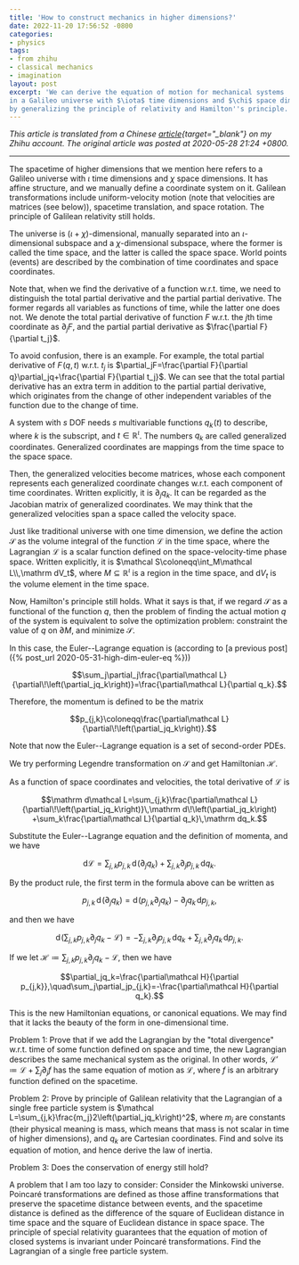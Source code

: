 ```yaml
---
title: 'How to construct mechanics in higher dimensions?'
date: 2022-11-20 17:56:52 -0800
categories:
- physics
tags:
- from zhihu
- classical mechanics
- imagination
layout: post
excerpt: 'We can derive the equation of motion for mechanical systems
in a Galileo universe with $\iota$ time dimensions and $\chi$ space dimensions
by generalizing the principle of relativity and Hamilton''s principle.'
---
```


*This article is translated from a
Chinese [article](https://zhuanlan.zhihu.com/p/142546940){target="_blank"} on my Zhihu account.
The original article was posted at 2020-05-28 21:24 +0800.*

---

The spacetime of higher dimensions that we mention here refers to a Galileo universe
with $\iota$ time dimensions and $\chi$ space dimensions.
It has affine structure, and we manually define a coordinate system on it.
Galilean transformations include uniform-velocity motion (note that velocities are matrices (see below)),
spacetime translation, and space rotation.
The principle of Galilean relativity still holds.

The universe is $\left(\iota+\chi\right)$-dimensional,
manually separated into an $\iota$-dimensional subspace and a $\chi$-dimensional subspace,
where the former is called the time space, and the latter is called the space space.
World points (events) are described by the combination of time coordinates and space coordinates.

Note that, when we find the derivative of a function w.r.t. time,
we need to distinguish the total partial derivative and the partial partial derivative.
The former regards all variables as functions of time,
while the latter one does not.
We denote the total partial derivative of function $F$ w.r.t. the $j$th time coordinate as $\partial_jF$,
and the partial partial derivative as $\frac{\partial F}{\partial t_j}$.

To avoid confusion, there is an example.
For example, the total partial derivative of $F\!\left(q,t\right)$ w.r.t. $t_j$
is $\partial_jF=\frac{\partial F}{\partial q}\partial_jq+\frac{\partial F}{\partial t_j}$.
We can see that the total partial derivative has an extra term in addition to the partial partial derivative,
which originates from the change of other independent variables of the function due to the change of time.

A system with $s$ DOF needs $s$ multivariable functions $q_k\!\left(t\right)$ to describe,
where $k$ is the subscript, and $t\in\mathbb R^\iota$.
The numbers $q_k$ are called generalized coordinates.
Generalized coordinates are mappings from the time space to the space space.

Then, the generalized velocities become matrices,
whose each component represents each generalized coordinate changes w.r.t. each component of time coordinates.
Written explicitly, it is $\partial_jq_k$.
It can be regarded as the Jacobian matrix of generalized coordinates.
We may think that the generalized velocities span a space called the velocity space.

Just like traditional universe with one time dimension,
we define the action $\mathcal S$ as the volume integral of the function $\mathcal L$ in the time space,
where the Lagrangian $\mathcal L$ is a scalar function defined on the space-velocity-time phase space.
Written explicitly, it is $\mathcal S\coloneqq\int_M\mathcal L\\,\mathrm dV_t$,
where $M\subseteq\mathbb R^\iota$ is a region in the time space,
and $\mathrm dV_t$ is the volume element in the time space.

Now, Hamilton's principle still holds.
What it says is that, if we regard $\mathcal S$ as a functional of the function $q$,
then the problem of finding the actual motion $q$ of the system is equivalent to solve the optimization problem:
constraint the value of $q$ on $\partial M$, and minimize $\mathcal S$.

In this case, the Euler--Lagrange equation is (according to [a previous post]({% post_url 2020-05-31-high-dim-euler-eq %}))

$$\sum_j\partial_j\frac{\partial\mathcal L}{\partial\!\left(\partial_jq_k\right)}=\frac{\partial\mathcal L}{\partial q_k}.$$

Therefore, the momentum is defined to be the matrix

$$p_{j,k}\coloneqq\frac{\partial\mathcal L}{\partial\!\left(\partial_jq_k\right)}.$$

Note that now the Euler--Lagrange equation is a set of second-order PDEs.

We try performing Legendre transformation on $\mathcal S$ and get Hamiltonian $\mathcal H$.

As a function of space coordinates and velocities, the total derivative of $\mathcal L$ is

$$\mathrm d\mathcal L=\sum_{j,k}\frac{\partial\mathcal L}{\partial\!\left(\partial_jq_k\right)}\,\mathrm d\!\left(\partial_jq_k\right)
+\sum_k\frac{\partial\mathcal L}{\partial q_k}\,\mathrm dq_k.$$

Substitute the Euler--Lagrange equation and the definition of momenta, and we have

$$\mathrm d\mathcal L=\sum_{j,k}p_{j,k}\,\mathrm d\!\left(\partial_jq_k\right)+\sum_{j,k}\partial_jp_{j,k}\,\mathrm dq_k.$$

By the product rule, the first term in the formula above can be written as

$$p_{j,k}\,\mathrm d\!\left(\partial_jq_k\right)=\mathrm d\!\left(p_{j,k}\partial_jq_k\right)-\partial_jq_k\,\mathrm dp_{j,k},$$

and then we have

$$\mathrm d\!\left(\sum_{j,k}p_{j,k}\partial_jq_k-\mathcal L\right)
=-\sum_{j,k}\partial_jp_{j,k}\,\mathrm dq_k+\sum_{j,k}\partial_jq_k\,\mathrm dp_{j,k}.$$

If we let $\mathcal H\coloneqq\sum_{j,k}p_{j,k}\partial_jq_k-\mathcal L$,
then we have

$$\partial_jq_k=\frac{\partial\mathcal H}{\partial p_{j,k}},\quad\sum_j\partial_jp_{j,k}=-\frac{\partial\mathcal H}{\partial q_k}.$$

This is the new Hamiltonian equations, or canonical equations.
We may find that it lacks the beauty of the form in one-dimensional time.

Problem 1:
Prove that if we add the Lagrangian by the "total divergence" w.r.t. time of some function defined on space and time,
the new Lagrangian describes the same mechanical system as the original.
In other words, $\mathcal L'\coloneqq\mathcal L+\sum_j\partial_jf$ has the same equation of motion as $\mathcal L$,
where $f$ is an arbitrary function defined on the spacetime.

Problem 2:
Prove by principle of Galilean relativity that the Lagrangian of a single free particle system is
$\mathcal L=\sum_{j,k}\frac{m_j}2\left(\partial_jq_k\right)^2$,
where $m_j$ are constants (their physical meaning is mass, which means that mass is not scalar in time of higher dimensions),
and $q_k$ are Cartesian coordinates.
Find and solve its equation of motion, and hence derive the law of inertia.

Problem 3:
Does the conservation of energy still hold?

A problem that I am too lazy to consider:
Consider the Minkowski universe.
Poincaré transformations are defined as those affine transformations that preserve the spacetime distance between events,
and the spacetime distance is defined as the difference of the square of Euclidean distance in time space
and the square of Euclidean distance in space space.
The principle of special relativity guarantees that the equation of motion of closed systems is invariant under Poincaré transformations.
Find the Lagrangian of a single free particle system.
